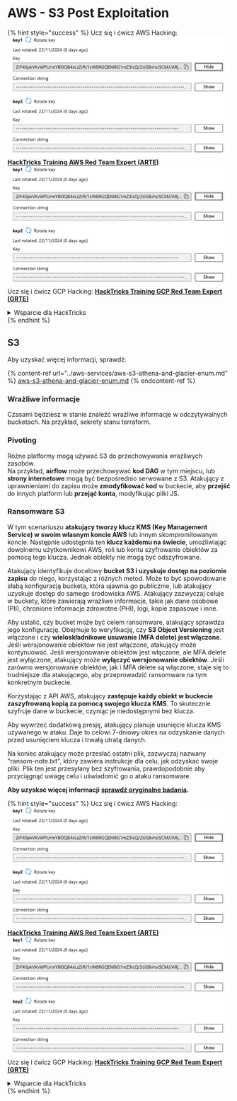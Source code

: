# AWS - S3 Post Exploitation

{% hint style="success" %}
Ucz się i ćwicz AWS Hacking:<img src="/.gitbook/assets/image.png" alt="" data-size="line">[**HackTricks Training AWS Red Team Expert (ARTE)**](https://training.hacktricks.xyz/courses/arte)<img src="/.gitbook/assets/image.png" alt="" data-size="line">\
Ucz się i ćwicz GCP Hacking: <img src="/.gitbook/assets/image (2).png" alt="" data-size="line">[**HackTricks Training GCP Red Team Expert (GRTE)**<img src="/.gitbook/assets/image (2).png" alt="" data-size="line">](https://training.hacktricks.xyz/courses/grte)

<details>

<summary>Wsparcie dla HackTricks</summary>

* Sprawdź [**plany subskrypcyjne**](https://github.com/sponsors/carlospolop)!
* **Dołącz do** 💬 [**grupy Discord**](https://discord.gg/hRep4RUj7f) lub [**grupy telegram**](https://t.me/peass) lub **śledź** nas na **Twitterze** 🐦 [**@hacktricks\_live**](https://twitter.com/hacktricks\_live)**.**
* **Podziel się trikami hackingowymi, przesyłając PR-y do** [**HackTricks**](https://github.com/carlospolop/hacktricks) i [**HackTricks Cloud**](https://github.com/carlospolop/hacktricks-cloud) repozytoriów github.

</details>
{% endhint %}

## S3

Aby uzyskać więcej informacji, sprawdź:

{% content-ref url="../aws-services/aws-s3-athena-and-glacier-enum.md" %}
[aws-s3-athena-and-glacier-enum.md](../aws-services/aws-s3-athena-and-glacier-enum.md)
{% endcontent-ref %}

### Wrażliwe informacje

Czasami będziesz w stanie znaleźć wrażliwe informacje w odczytywalnych bucketach. Na przykład, sekrety stanu terraform.

### Pivoting

Różne platformy mogą używać S3 do przechowywania wrażliwych zasobów.\
Na przykład, **airflow** może przechowywać **kod DAG** w tym miejscu, lub **strony internetowe** mogą być bezpośrednio serwowane z S3. Atakujący z uprawnieniami do zapisu może **zmodyfikować kod** w buckecie, aby **przejść** do innych platform lub **przejąć konta**, modyfikując pliki JS.

### Ransomware S3

W tym scenariuszu **atakujący tworzy klucz KMS (Key Management Service) w swoim własnym koncie AWS** lub innym skompromitowanym koncie. Następnie udostępnia ten **klucz każdemu na świecie**, umożliwiając dowolnemu użytkownikowi AWS, roli lub kontu szyfrowanie obiektów za pomocą tego klucza. Jednak obiekty nie mogą być odszyfrowane.

Atakujący identyfikuje docelowy **bucket S3 i uzyskuje dostęp na poziomie zapisu** do niego, korzystając z różnych metod. Może to być spowodowane słabą konfiguracją bucketa, która ujawnia go publicznie, lub atakujący uzyskuje dostęp do samego środowiska AWS. Atakujący zazwyczaj celuje w buckety, które zawierają wrażliwe informacje, takie jak dane osobowe (PII), chronione informacje zdrowotne (PHI), logi, kopie zapasowe i inne.

Aby ustalić, czy bucket może być celem ransomware, atakujący sprawdza jego konfigurację. Obejmuje to weryfikację, czy **S3 Object Versioning** jest włączone i czy **wieloskładnikowe usuwanie (MFA delete) jest włączone**. Jeśli wersjonowanie obiektów nie jest włączone, atakujący może kontynuować. Jeśli wersjonowanie obiektów jest włączone, ale MFA delete jest wyłączone, atakujący może **wyłączyć wersjonowanie obiektów**. Jeśli zarówno wersjonowanie obiektów, jak i MFA delete są włączone, staje się to trudniejsze dla atakującego, aby przeprowadzić ransomware na tym konkretnym buckecie.

Korzystając z API AWS, atakujący **zastępuje każdy obiekt w buckecie zaszyfrowaną kopią za pomocą swojego klucza KMS**. To skutecznie szyfruje dane w buckecie, czyniąc je niedostępnymi bez klucza.

Aby wywrzeć dodatkową presję, atakujący planuje usunięcie klucza KMS używanego w ataku. Daje to celowi 7-dniowy okres na odzyskanie danych przed usunięciem klucza i trwałą utratą danych.

Na koniec atakujący może przesłać ostatni plik, zazwyczaj nazwany "ransom-note.txt", który zawiera instrukcje dla celu, jak odzyskać swoje pliki. Plik ten jest przesyłany bez szyfrowania, prawdopodobnie aby przyciągnąć uwagę celu i uświadomić go o ataku ransomware.

**Aby uzyskać więcej informacji** [**sprawdź oryginalne badania**](https://rhinosecuritylabs.com/aws/s3-ransomware-part-1-attack-vector/)**.**

{% hint style="success" %}
Ucz się i ćwicz AWS Hacking:<img src="/.gitbook/assets/image.png" alt="" data-size="line">[**HackTricks Training AWS Red Team Expert (ARTE)**](https://training.hacktricks.xyz/courses/arte)<img src="/.gitbook/assets/image.png" alt="" data-size="line">\
Ucz się i ćwicz GCP Hacking: <img src="/.gitbook/assets/image (2).png" alt="" data-size="line">[**HackTricks Training GCP Red Team Expert (GRTE)**<img src="/.gitbook/assets/image (2).png" alt="" data-size="line">](https://training.hacktricks.xyz/courses/grte)

<details>

<summary>Wsparcie dla HackTricks</summary>

* Sprawdź [**plany subskrypcyjne**](https://github.com/sponsors/carlospolop)!
* **Dołącz do** 💬 [**grupy Discord**](https://discord.gg/hRep4RUj7f) lub [**grupy telegram**](https://t.me/peass) lub **śledź** nas na **Twitterze** 🐦 [**@hacktricks\_live**](https://twitter.com/hacktricks\_live)**.**
* **Podziel się trikami hackingowymi, przesyłając PR-y do** [**HackTricks**](https://github.com/carlospolop/hacktricks) i [**HackTricks Cloud**](https://github.com/carlospolop/hacktricks-cloud) repozytoriów github.

</details>
{% endhint %}
